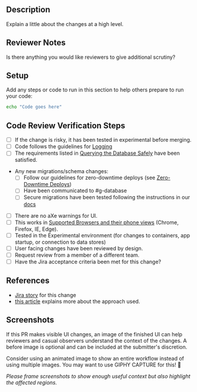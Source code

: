 ## Description

Explain a little about the changes at a high level.

## Reviewer Notes

Is there anything you would like reviewers to give additional scrutiny?

## Setup

Add any steps or code to run in this section to help others prepare to run your code:

```sh
echo "Code goes here"
```

## Code Review Verification Steps

* [ ] If the change is risky, it has been tested in experimental before merging.
* [ ] Code follows the guidelines for [Logging](https://github.com/transcom/mymove/wiki/Backend-Programming-Guide#logging)
* [ ] The requirements listed in [Querying the Database Safely](https://github.com/transcom/mymove/wiki/Backend-Programming-Guide#querying-the-database-safely) have been satisfied.
* Any new migrations/schema changes:
  * [ ] Follow our guidelines for zero-downtime deploys (see [Zero-Downtime Deploys](https://github.com/transcom/mymove/wiki/migrate-the-database#zero-downtime-migrations))
  * [ ] Have been communicated to #g-database
  * [ ] Secure migrations have been tested following the instructions in our [docs](https://github.com/transcom/mymove/wiki/migrate-the-database#secure-migrations)
* [ ] There are no aXe warnings for UI.
* [ ] This works in [Supported Browsers and their phone views](https://github.com/transcom/mymove/tree/master/docs/adr/0016-Browser-Support.md) (Chrome, Firefox, IE, Edge).
* [ ] Tested in the Experimental environment (for changes to containers, app startup, or connection to data stores)
* [ ] User facing changes have been reviewed by design.
* [ ] Request review from a member of a different team.
* [ ] Have the Jira acceptance criteria been met for this change?

## References

* [Jira story](tbd) for this change
* [this article](tbd) explains more about the approach used.

## Screenshots

If this PR makes visible UI changes, an image of the finished UI can help reviewers and casual
observers understand the context of the changes. A before image is optional and
can be included at the submitter's discretion.

Consider using an animated image to show an entire workflow instead of using multiple images. You may want to use GIPHY CAPTURE for this! 📸

_Please frame screenshots to show enough useful context but also highlight the affected regions._
